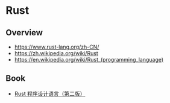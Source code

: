 # Rust


## Overview

- https://www.rust-lang.org/zh-CN/
- https://zh.wikipedia.org/wiki/Rust
- https://en.wikipedia.org/wiki/Rust_(programming_language)


## Book

- [Rust 程序设计语言（第二版）](https://kaisery.gitbooks.io/trpl-zh-cn/content/)
